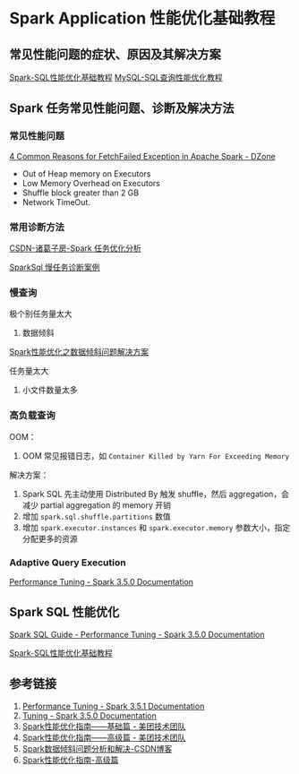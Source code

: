 # Spark Application 性能优化基础教程

## 常见性能问题的症状、原因及其解决方案

[Spark-SQL性能优化基础教程](work/component/Big-Data/Apache-Spark/library/SparkSQL/Spark-SQL性能优化基础教程.md)
[MySQL-SQL查询性能优化教程](work/component/Back-End/MySQL/solution/MySQL-SQL查询性能优化教程.md)

## Spark 任务常见性能问题、诊断及解决方法

### 常见性能问题

[4 Common Reasons for FetchFailed Exception in Apache Spark - DZone](https://dzone.com/articles/four-common-reasons-for-fetchfailed-exception-in-a)
- Out of Heap memory on Executors
- Low Memory Overhead on Executors
- Shuffle block greater than 2 GB
- Network TimeOut.

### 常用诊断方法

[CSDN-诸葛子房-Spark 任务优化分析](https://blog.csdn.net/weixin_43291055/article/details/133770448)

[SparkSql 慢任务诊断案例](https://mp.weixin.qq.com/s/3RrpzO5rPthKfyGX8MvnFw)

### 慢查询

极个别任务量太大
1. 数据倾斜

[Spark性能优化之数据倾斜问题解决方案](work/component/Big-Data/Apache-Spark/solution/Spark性能优化之数据倾斜问题解决方案.md)

任务量太大
1. 小文件数量太多

### 高负载查询

OOM：
1. OOM 常见报错日志，如 `Container Killed by Yarn For Exceeding Memory`

解决方案：
1. Spark SQL 先主动使用 Distributed By 触发 shuffle，然后 aggregation，会减少 partial aggregation 的 memory 开销
2. 增加 `spark.sql.shuffle.partitions` 数值
3. 增加 `spark.executor.instances` 和 `spark.executor.memory` 参数大小，指定分配更多的资源

### Adaptive Query Execution

[Performance Tuning - Spark 3.5.0 Documentation](https://spark.apache.org/docs/latest/sql-performance-tuning.html#adaptive-query-execution)

## Spark SQL 性能优化

[Spark SQL Guide - Performance Tuning - Spark 3.5.0 Documentation](https://spark.apache.org/docs/latest/sql-performance-tuning.html)

[Spark-SQL性能优化基础教程](work/component/Big-Data/Apache-Spark/library/SparkSQL/Spark-SQL性能优化基础教程.md)

## 参考链接
1. [Performance Tuning - Spark 3.5.1 Documentation](https://spark.apache.org/docs/latest/sql-performance-tuning.html)
2. [Tuning - Spark 3.5.0 Documentation](https://spark.apache.org/docs/latest/tuning.html#tuning-spark)
3. [Spark性能优化指南——基础篇 - 美团技术团队](https://tech.meituan.com/2016/04/29/spark-tuning-basic.html)
4. [Spark性能优化指南——高级篇 - 美团技术团队](https://tech.meituan.com/2016/05/12/spark-tuning-pro.html)
5. [Spark数据倾斜问题分析和解决-CSDN博客](https://blog.csdn.net/weixin_43291055/article/details/133770448)
6. [Spark性能优化指南-高级篇](https://mp.weixin.qq.com/s/gqBlYim7JYjAXW3CYssLBA)